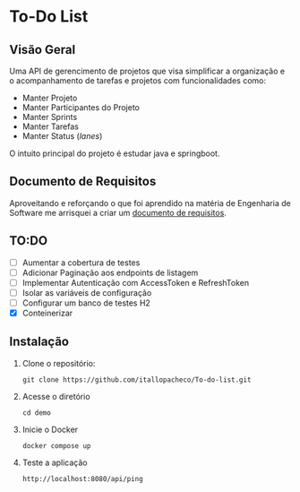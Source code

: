 # To-Do List
## Visão Geral
 Uma API de gerencimento de projetos que visa simplificar a organização e o acompanhamento de tarefas e projetos com funcionalidades como:
 
- Manter Projeto
- Manter Participantes do Projeto
- Manter Sprints
- Manter Tarefas
- Manter Status (*lanes*)

O intuito principal do projeto é estudar java e springboot.
## Documento de Requisitos

Aproveitando e reforçando o que foi aprendido na matéria de Engenharia de Software me arrisquei a criar um [documento de requisitos](https://docs.google.com/document/d/1WkRMbIov44BUu5Hdrc_sfs9cDKm2S-_mAXnKg2RI9HM/edit?usp=sharing).

## TO:DO

 - [ ] Aumentar a cobertura de testes
 - [ ] Adicionar Paginação aos endpoints de listagem
 - [ ] Implementar Autenticação com AccessToken e RefreshToken
 - [ ] Isolar as variáveis de configuração
 - [ ] Configurar um banco de testes H2 
 - [x] Conteinerizar

## Instalação

1. Clone o repositório:


    `git clone https://github.com/itallopacheco/To-do-list.git`

	
2. Acesse o diretório 



    `cd demo`


3. Inicie o Docker



    `docker compose up`

4. Teste a aplicação



    `http://localhost:8080/api/ping`


